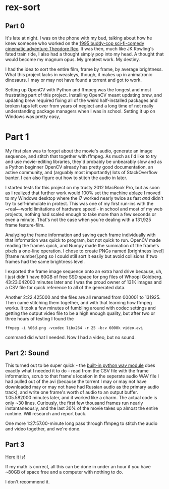 # rex-sort

## Part 0

It's late at night. I was on the phone with my bud, talking about how he knew someone who worked on the [1995 buddy-cop sci-fi-comedy cinematic adventure Theodore Rex](https://www.youtube.com/watch?v=dY7gsUL9Xkk). It was then, much like JK Rowling's fated train ride, I also had a thought simply pop into my head. A thought that would become my magnum opus. My greatest work. My destiny.

I had the idea to sort the entire film, frame by frame, by average brightness. What this project lacks in weasleys, though, it makes up in animatronic dinosaurs. I may or may not have found a torrent and got to work.

Setting up OpenCV with Python and ffmpeg was the longest and most frustrating part of this project. Installing OpenCV meant updating brew, and updating brew required fixing all of the weird half-installed packages and broken taps left over from years of neglect and a long time of not really understanding package managers when I was in school. Setting it up on Windows was pretty easy,

# Part 1

My first plan was to forget about the movie's audio, generate an image sequence, and stitch that together with ffmpeg. As much as I'd like to try and use movie-editing libraries, they'd probably be unbearably slow and as a Python beginner OpenCV already has pretty good documentation, an active community, and (arguably most importantly) lots of StackOverflow banter. I can also figure out how to stitch the audio in later.

I started tests for this project on my trusty 2012 MacBook Pro, but as soon as I realized that further work would 100% set the machine ablaze I moved to my Windows desktop where the i7 worked nearly twice as fast *and* didn't try to self-immolate in protest. This was one of my first run-ins with the ~real~-world limitations of hardware speed - in school and most of my web projects, nothing had scaled enough to take more than a few seconds or even a minute. That's not the case when you're dealing with a 131,925 frame feature-film.

Analyzing the frame information and saving each frame individually with that information was quick to program, but not quick to run. OpenCV made reading the frames quick, and Numpy made the summation of the frame's pixels a one-line operation. I chose to create PNGs named [brightness level] [frame number].png so I could still sort it easily but avoid collisions if two frames had the same brightness level.

I exported the frame image sequence onto an extra hard drive because, uh, I just didn't have 60GB of free SSD space for png files of Whoopi Goldberg. 43:23.042000 minutes later and I was the proud owner of 131K images and a CSV file for quick reference to all of the generated data.

Another 2:22.425000 and the files are all renamed from 000001 to 131925. Then came stitching them together, and with that learning how ffmpeg works. It took a few minutes of fumbling around with codec settings and getting the output video file to be a high enough quality, but after two or three hours of testing I found the

`ffmpeg -i %06d.png -vcodec libx264 -r 25 -b:v 6000k video.avi`

command did what I needed. Now I had a video, but no sound.

## Part 2: Sound

This turned out to be super quick - the [built-in python wav module](https://docs.python.org/2/library/wave.html) does exactly what I needed it to do - read from the CSV file with the frame information, scrub to that frame's location in the seperate audio WAV file I had pulled out of the avi (because the torrent I may or may not have downloaded may or may not have had Russian audio as the primary audio track), and write one frame's worth of audio to an output buffer. 1:05.582000 minutes later, and it worked like a charm. The actual code is only ~30 lines. Curiously, the first few thousand frames run nearly instantaneously, and the last 30% of the movie takes up almost the entire runtime. Will research and report back.

One more 1:27:57.00-minute long pass through ffmpeg to stitch the audio and video together, and we're done.

## Part 3

[Here it is!](https://youtu.be/VyY3ZXAaMeQ)

If my math is correct, all this can be done in under an hour if you have ~80GB of space free and a computer with nothing to do.

I don't recommend it.
